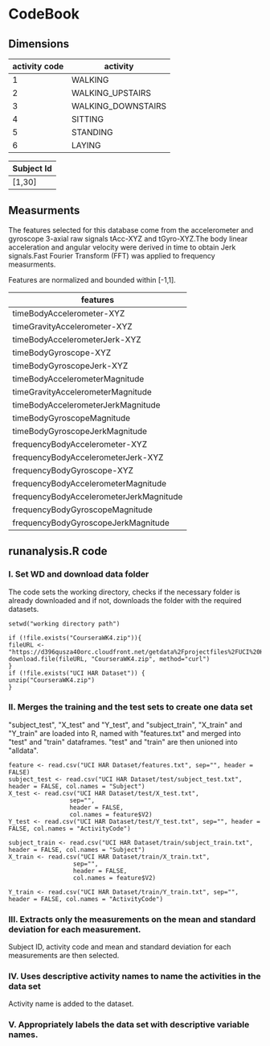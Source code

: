 # CodeBook

## Dimensions
|activity code | activity |
|--------------|--------------|
|1| WALKING|
|2| WALKING_UPSTAIRS|
|3| WALKING_DOWNSTAIRS|
|4| SITTING|
|5| STANDING|
|6| LAYING|

|Subject Id|
|----------|
|[1,30]

## Measurments
The features selected for this database come from the accelerometer and gyroscope 3-axial raw signals tAcc-XYZ and tGyro-XYZ.The body linear acceleration and angular velocity were derived in time to obtain Jerk signals.Fast Fourier Transform (FFT) was applied to frequency measurments.

Features are normalized and bounded within [-1,1].

|features|
|--------------------------------------|
|timeBodyAccelerometer-XYZ|
|timeGravityAccelerometer-XYZ|
|timeBodyAccelerometerJerk-XYZ|
|timeBodyGyroscope-XYZ|
|timeBodyGyroscopeJerk-XYZ|
|timeBodyAccelerometerMagnitude|
|timeGravityAccelerometerMagnitude|
|timeBodyAccelerometerJerkMagnitude|
|timeBodyGyroscopeMagnitude|
|timeBodyGyroscopeJerkMagnitude|
|frequencyBodyAccelerometer-XYZ|
|frequencyBodyAccelerometerJerk-XYZ|
|frequencyBodyGyroscope-XYZ|
|frequencyBodyAccelerometerMagnitude|
|frequencyBodyAccelerometerJerkMagnitude|
|frequencyBodyGyroscopeMagnitude|
|frequencyBodyGyroscopeJerkMagnitude|

## runanalysis.R code
### I. Set WD and download data folder
The code sets the working directory, checks if the necessary folder is already downloaded and if not, downloads the folder with the required datasets.

    setwd("working directory path")

    if (!file.exists("CourseraWK4.zip")){
    fileURL <- "https://d396qusza40orc.cloudfront.net/getdata%2Fprojectfiles%2FUCI%20HAR%20Dataset.zip"
    download.file(fileURL, "CourseraWK4.zip", method="curl")
    }  
    if (!file.exists("UCI HAR Dataset")) { 
    unzip("CourseraWK4.zip") 
    }

### II. Merges the training and the test sets to create one data set
"subject_test", "X_test" and "Y_test", and "subject_train", "X_train" and "Y_train" are loaded into R, named with "features.txt" and merged into "test" and "train" dataframes. "test" and "train" are then unioned into "alldata".

    feature <- read.csv("UCI HAR Dataset/features.txt", sep="", header = FALSE)
    subject_test <- read.csv("UCI HAR Dataset/test/subject_test.txt", header = FALSE, col.names = "Subject")
    X_test <- read.csv("UCI HAR Dataset/test/X_test.txt", 
                     sep="", 
                     header = FALSE,
                     col.names = feature$V2)
    Y_test <- read.csv("UCI HAR Dataset/test/Y_test.txt", sep="", header = FALSE, col.names = "ActivityCode")

    subject_train <- read.csv("UCI HAR Dataset/train/subject_train.txt", header = FALSE, col.names = "Subject")
    X_train <- read.csv("UCI HAR Dataset/train/X_train.txt",
                      sep="",
                      header = FALSE,
                      col.names = feature$V2)
          
    Y_train <- read.csv("UCI HAR Dataset/train/Y_train.txt", sep="", header = FALSE, col.names = "ActivityCode")

### III. Extracts only the measurements on the mean and standard deviation for each measurement.
Subject ID, activity code and mean and standard deviation for each measurements are then selected.

### IV. Uses descriptive activity names to name the activities in the data set
Activity name is added to the dataset.

### V. Appropriately labels the data set with descriptive variable names.




